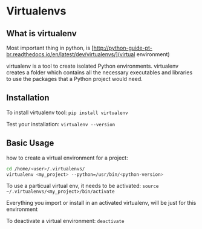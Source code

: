 # Virtualenvs

## What is virtualenv

Most important thing in python, is
[http://python-guide-pt-br.readthedocs.io/en/latest/dev/virtualenvs/](virtual
environment)

virtualenv is a tool to create isolated Python environments. virtualenv creates
a folder which contains all the necessary executables and libraries to use the
packages that a Python project would need.

## Installation

To install virtualenv tool: `pip install virtualenv`

Test your installation: `virtualenv --version`

## Basic Usage

how to create a virtual environment for a project:

```bash
cd /home/<user>/.virtualenvs/
virtualenv <my_project> --python=/usr/bin/<python-version>
```

To use a particual virtual env, it needs to be activated:
`source ~/.virtualenvs/<my_project>/bin/activate`

Everything you import or install in an activated virtualenv, will be just for
this environment

To deactivate a virtual environment:
`deactivate`
